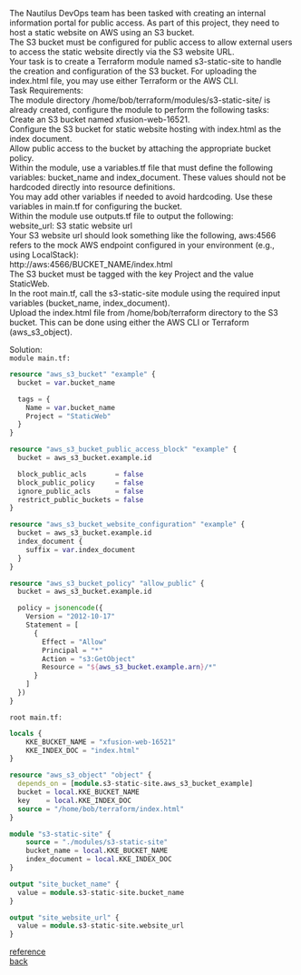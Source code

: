 The Nautilus DevOps team has been tasked with creating an internal information portal for public access. As part of this project, they need to host a static website on AWS using an S3 bucket.  
The S3 bucket must be configured for public access to allow external users to access the static website directly via the S3 website URL.  
Your task is to create a Terraform module named s3-static-site to handle the creation and configuration of the S3 bucket. For uploading the index.html file, you may use either Terraform or the AWS CLI.  
Task Requirements:  
The module directory /home/bob/terraform/modules/s3-static-site/ is already created, configure the module to perform the following tasks:  
    Create an S3 bucket named xfusion-web-16521.  
    Configure the S3 bucket for static website hosting with index.html as the index document.  
    Allow public access to the bucket by attaching the appropriate bucket policy.  
    Within the module, use a variables.tf file that must define the following variables: bucket_name and index_document. These values should not be hardcoded directly into resource definitions.  
    You may add other variables if needed to avoid hardcoding. Use these variables in main.tf for configuring the bucket.  
    Within the module use outputs.tf file to output the following:  
        website_url: S3 static website url  
    Your S3 website url should look something like the following, aws:4566 refers to the mock AWS endpoint configured in your environment (e.g., using LocalStack):  
        http://aws:4566/BUCKET_NAME/index.html  
    The S3 bucket must be tagged with the key Project and the value StaticWeb.  
    In the root main.tf, call the s3-static-site module using the required input variables (bucket_name, index_document).  
    Upload the index.html file from /home/bob/terraform directory to the S3 bucket. This can be done using either the AWS CLI or Terraform (aws_s3_object).  


Solution:  
`module main.tf:`  
```terraform
resource "aws_s3_bucket" "example" {
  bucket = var.bucket_name

  tags = {
    Name = var.bucket_name
    Project = "StaticWeb"
  }
}

resource "aws_s3_bucket_public_access_block" "example" {
  bucket = aws_s3_bucket.example.id

  block_public_acls       = false
  block_public_policy     = false
  ignore_public_acls      = false
  restrict_public_buckets = false
}

resource "aws_s3_bucket_website_configuration" "example" {
  bucket = aws_s3_bucket.example.id
  index_document {
    suffix = var.index_document
  }
}

resource "aws_s3_bucket_policy" "allow_public" {
  bucket = aws_s3_bucket.example.id

  policy = jsonencode({
    Version = "2012-10-17"
    Statement = [
      {
        Effect = "Allow"
        Principal = "*"
        Action = "s3:GetObject"
        Resource = "${aws_s3_bucket.example.arn}/*"
      }
    ]
  })
}
```
`root main.tf:`  
```terraform
locals {
    KKE_BUCKET_NAME = "xfusion-web-16521"
    KKE_INDEX_DOC = "index.html"
}

resource "aws_s3_object" "object" {
  depends_on = [module.s3-static-site.aws_s3_bucket_example]
  bucket = local.KKE_BUCKET_NAME
  key    = local.KKE_INDEX_DOC
  source = "/home/bob/terraform/index.html"
}

module "s3-static-site" {
    source = "./modules/s3-static-site"
    bucket_name = local.KKE_BUCKET_NAME
    index_document = local.KKE_INDEX_DOC
}

output "site_bucket_name" {
  value = module.s3-static-site.bucket_name
}

output "site_website_url" {
  value = module.s3-static-site.website_url
}

```
[reference](https://registry.terraform.io/providers/hashicorp/aws/latest/docs/resources/s3_object)  
[back](https://github.com/MederD/Kodekloud-Engineer-Tasks/tree/main)

